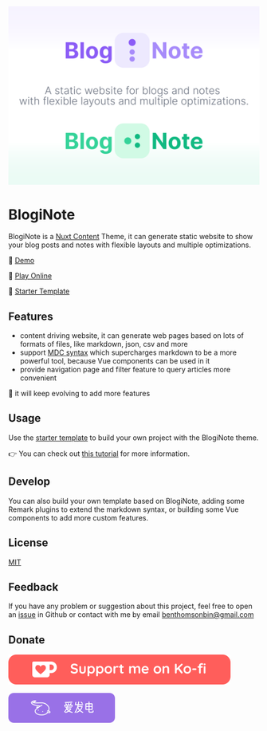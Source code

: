 [![BlogiNote](https://raw.githubusercontent.com/Benbinbin/BlogiNote/main/public/cover.jpg)](https://github.com/Benbinbin/BlogiNote)

# BlogiNote
BlogiNote is a [Nuxt Content](https://content.nuxtjs.org) Theme, it can generate static website to show your blog posts and notes with flexible layouts and multiple optimizations.

:link: [Demo](http://bloginote.vercel.app/)

:gift: [Play Online](https://stackblitz.com/edit/github-qrmhoj)

:link: [Starter Template](https://github.com/Benbinbin/BlogiNote-Starter-Template)

## Features
- content driving website, it can generate web pages based on lots of formats of files, like markdown, json, csv and more
- support [MDC syntax](https://content.nuxtjs.org/guide/writing/mdc) which supercharges markdown to be a more powerful tool, because Vue components can be used in it
- provide navigation page and filter feature to query articles more convenient

:muscle: it will keep evolving to add more features

## Usage
Use the [starter template](https://github.com/Benbinbin/BlogiNote-Starter-Template) to build your own project with the BlogiNote theme.

:point_right: You can check out [this tutorial](https://bloginote.benbinbin.com/article/tutorial/get-start-cn) for more information.

## Develop
You can also build your own template based on BlogiNote, adding some Remark plugins to extend the markdown syntax, or building some Vue components to add more custom features.

## License

[MIT](./LICENSE)

## Feedback
If you have any problem or suggestion about this project, feel free to open an [issue](https://github.com/Benbinbin/Bookshelf/issues/new) in Github or contact with me by email <a href="mailto:benthomsonbin@gmail.com">benthomsonbin@gmail.com</a>

## Donate
[![ko-fi](https://raw.githubusercontent.com/Benbinbin/BlogiNote/main/public/donate-banner/kofi.svg)](https://ko-fi.com/benbinbin)

[![afdian](https://raw.githubusercontent.com/Benbinbin/BlogiNote/main/public/donate-banner/afdian.svg)](https://afdian.net/a/benbinbin)